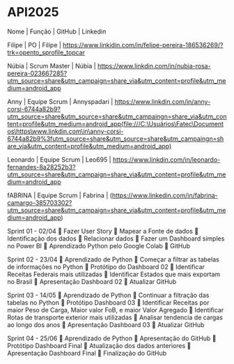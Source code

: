 # API2025

Nome | Função | GitHub | Linkedin

Filipe | PO | Filipe | https://www.linkidin.com/in/felipe-pereira-186536269/?trk=opento_sprofile_topcar

Núbia | Scrum Master | Núbia | https://www.linkdin.com/in/nubia-rosa-pereira-023667285?utm_source=share&utm_campaign=share_via&utm_content=profile&utm_medium=android_app

Anny | Equipe Scrum | Annyspadari | https://www.linkdin.com/in/anny-corsi-6744a82b9?utm_source=share&utm_source=share&utm_campaingn=share_via&utm_content=profile&utm_medium=android_app(file:///C:\Usuários\Fatec\Documentos\https\www.linkdin.com\in\anny-corsi-6744a82b9%3futm_source=share&utm_source=share&utm_campaingn=share_via&utm_content=profile&utm_medium=android_app)

Leonardo | Equipe Scrum | Leo695 | https://www.linkdin.com/in/leonardo-fernandes-8a28252b3?utm_source=share&utm_campaign=share_via&utm_content=profile&utm_medium=android_app

fABRINA | Equipe Scrum | Fabrina | (https://www.linkedin.com/in/fabrina-camargo-385703302?utm_source=share&utm_campaign=share_via&utm_content=profile&utm_medium=android_app)

Sprint 01 - 02/04
 Fazer User Story
 Mapear a Fonte de dados
 Identificação dos dados
 Relacionar dados
 Fazer um Dashboard simples no Power BI
 Aprendizado Python pelo Google Colab
 GitHub

Sprint 02 - 23/04
 Aprendizado de Python
 Começar a filtrar as tabelas de informações no Python
 Protótipo do Dashboard 02
 Identificar Receitas Federais mais utilizadas
 Identificar Estados que mais exportam no Brasil
 Apresentação Dashboard 02
 Atualizar GitHub

Sprint 03 - 14/05
 Aprendizado de Python
 Continuar a filtração das tabelas no Python
 Protótipo Dashboard 03
 Identificar Receitas por maior Peso de Carga, Maior valor FoB, e maior Valor Agregado
 Identificar Rotas de transporte exterior mais utilizadas
 Analisar tendencia de cargas ao longo dos anos
 Apresentação Dashboard 03
 Atualizar GitHub

Sprint 04 - 25/06
 Aprendizado de Python
 Apresentação do GitHub
 Protótipo Dashboard Final
 Atualização dos dados anteriores
 Apresentação Dashboard Final
 Finalização do GitHub
